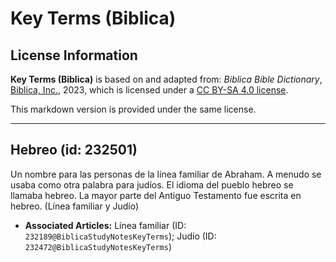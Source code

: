 # Key Terms (Biblica)

## License Information

**Key Terms (Biblica)** is based on and adapted from: _Biblica Bible Dictionary_, [Biblica, Inc.](https://www.biblica.com/), 2023, which is licensed under a [CC BY-SA 4.0 license](https://creativecommons.org/licenses/by-sa/4.0/legalcode.en).

This markdown version is provided under the same license.



--------------------------------

## Hebreo (id: 232501)

Un nombre para las personas de la línea familiar de Abraham. A menudo se usaba como otra palabra para judíos. El idioma del pueblo hebreo se llamaba hebreo. La mayor parte del Antiguo Testamento fue escrita en hebreo. (Línea familiar y Judío)

* **Associated Articles:** Línea familiar (ID: `232189@BiblicaStudyNotesKeyTerms`); Judío (ID: `232472@BiblicaStudyNotesKeyTerms`)

